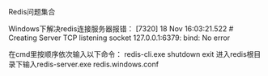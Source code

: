 Redis问题集合

Windows下解决redis连接服务器报错：
[7320] 18 Nov 16:03:21.522 # Creating Server TCP listening socket 127.0.0.1:6379: bind: No error

在cmd里按顺序依次输入以下命令：
redis-cli.exe
shutdown
exit
进入redis根目录下输入redis-server.exe redis.windows.conf
